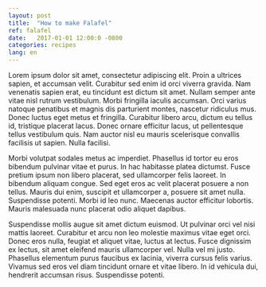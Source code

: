 ```yaml
---
layout: post
title:  "How to make Falafel"
ref: falafel
date:   2017-01-01 12:00:0 -0800
categories: recipes
lang: en
---
```



Lorem ipsum dolor sit amet, consectetur adipiscing elit. Proin a ultrices sapien, et accumsan velit. Curabitur sed enim id orci viverra gravida. Nam venenatis sapien erat, eu tincidunt est dictum sit amet. Nullam semper ante vitae nisl rutrum vestibulum. Morbi fringilla iaculis accumsan. Orci varius natoque penatibus et magnis dis parturient montes, nascetur ridiculus mus. Donec luctus eget metus et fringilla. Curabitur libero arcu, dictum eu tellus id, tristique placerat lacus. Donec ornare efficitur lacus, ut pellentesque tellus vestibulum quis. Nam auctor nisl eu mauris scelerisque convallis facilisis ut sapien. Nulla facilisi.

Morbi volutpat sodales metus ac imperdiet. Phasellus id tortor eu eros bibendum pulvinar vitae et purus. In hac habitasse platea dictumst. Fusce pretium ipsum non libero placerat, sed ullamcorper felis laoreet. In bibendum aliquam congue. Sed eget eros ac velit placerat posuere a non tellus. Mauris dui enim, suscipit et ullamcorper a, posuere sit amet nulla. Suspendisse potenti. Morbi id leo nunc. Maecenas auctor efficitur lobortis. Mauris malesuada nunc placerat odio aliquet dapibus.

Suspendisse mollis augue sit amet dictum euismod. Ut pulvinar orci vel nisi mattis laoreet. Curabitur et arcu non leo molestie maximus vitae eget orci. Donec eros nulla, feugiat et aliquet vitae, luctus at lectus. Fusce dignissim ex lectus, sit amet eleifend mauris ullamcorper vel. Nulla vel mi justo. Phasellus elementum purus faucibus ex lacinia, viverra cursus felis varius. Vivamus sed eros vel diam tincidunt ornare et vitae libero. In id vehicula dui, hendrerit accumsan risus. Suspendisse potenti.